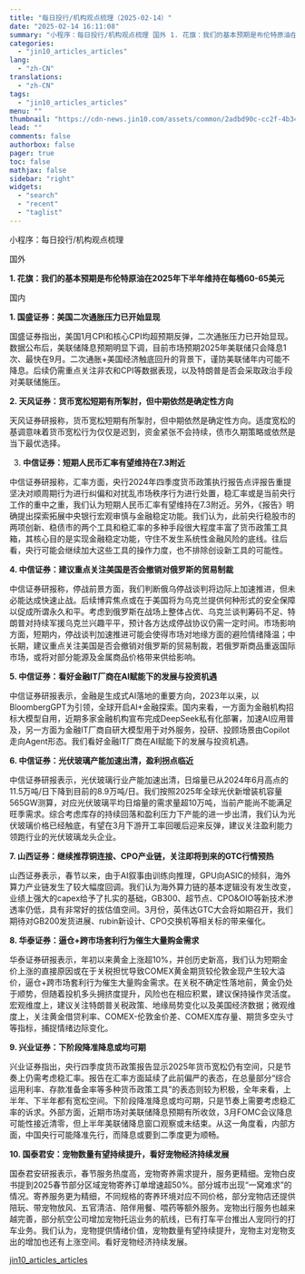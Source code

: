 ```yaml
---
title: "每日投行/机构观点梳理（2025-02-14）"
date: "2025-02-14 16:11:08"
summary: "小程序：每日投行/机构观点梳理 国外 1. 花旗：我们的基本预期是布伦特原油在2025年下半年维持在..."
categories:
  - "jin10_articles_articles"
lang:
  - "zh-CN"
translations:
  - "zh-CN"
tags:
  - "jin10_articles_articles"
menu: ""
thumbnail: "https://cdn-news.jin10.com/assets/common/2adbd90c-cc2f-4b34-b479-ea6ce931cb67.png/lite"
lead: ""
comments: false
authorbox: false
pager: true
toc: false
mathjax: false
sidebar: "right"
widgets:
  - "search"
  - "recent"
  - "taglist"
---
```


小程序：每日投行/机构观点梳理

国外

**1. 花旗：我们的基本预期是布伦特原油在2025年下半年维持在每桶60-65美元**

国内

**1. 国盛证券：美国二次通胀压力已开始显现**

国盛证券指出，美国1月CPI和核心CPI均超预期反弹，二次通胀压力已开始显现。数据公布后，美联储降息预期明显下调，目前市场预期2025年美联储只会降息1次、最快在9月。二次通胀+美国经济触底回升的背景下，谨防美联储年内可能不降息。后续仍需重点关注非农和CPI等数据表现，以及特朗普是否会采取政治手段对美联储施压。

**2. 天风证券：货币宽松短期有所掣肘，但中期依然是确定性方向**

天风证券研报称，货币宽松短期有所掣肘，但中期依然是确定性方向。适度宽松的基调意味着货币宽松行为仅仅是迟到，资金紧张不会持续，债市久期策略或依然是当下最优选择。

3. **中信证券：短期人民币汇率有望维持在7.3附近**

中信证券研报称，汇率方面，央行2024年四季度货币政策执行报告点评报告重提坚决对顺周期行为进行纠偏和对扰乱市场秩序行为进行处置，稳汇率或是当前央行工作的重中之重，我们认为短期人民币汇率有望维持在7.3附近。另外，《报告》明确提出探索拓展中央银行宏观审慎与金融稳定功能。我们认为，此前央行稳股市的两项创新、稳债市的两个工具和稳汇率的多种手段很大程度丰富了货币政策工具箱，其核心目的是实现金融稳定功能，守住不发生系统性金融风险的底线。往后看，央行可能会继续加大这些工具的操作力度，也不排除创设新工具的可能性。

**4. 中信证券：建议重点关注美国是否会撤销对俄罗斯的贸易制裁**

中信证券研报称，停战前景方面，我们判断俄乌停战谈判将边际上加速推进，但未必能达成快速止战。后续博弈焦点或在于美国将为乌克兰提供何种形式的安全保障以促成所谓永久和平。考虑到俄罗斯在战场上整体占优、乌克兰谈判筹码不足、特朗普对持续军援乌克兰兴趣平平，预计各方达成停战协议仍需一定时间。市场影响方面，短期内，停战谈判加速推进可能会使得市场对地缘方面的避险情绪降温；中长期，建议重点关注美国是否会撤销对俄罗斯的贸易制裁，若俄罗斯商品重返国际市场，或将对部分能源及金属商品价格带来供给影响。

**5. 中信证券：看好金融IT厂商在AI赋能下的发展与投资机遇**

中信证券研报表示，金融是生成式AI落地的重要方向，2023年以来，以BloombergGPT为引领，全球开启AI+金融探索。国内来看，一方面为金融机构招标大模型自用，近期多家金融机构宣布完成DeepSeek私有化部署，加速AI应用普及，另一方面为金融IT厂商自研大模型用于对外服务，投研、投顾场景由Copilot走向Agent形态。我们看好金融IT厂商在AI赋能下的发展与投资机遇。

**6. 中信证券：光伏玻璃产能加速出清，盈利拐点临近**

中信证券研报表示，光伏玻璃行业产能加速出清，日熔量已从2024年6月高点的11.5万吨/日下降到目前的8.9万吨/日。我们按照2025年全球光伏新增装机容量565GW测算，对应光伏玻璃平均日熔量的需求量超10万吨，当前产能尚不能满足旺季需求。综合考虑库存的持续回落和盈利压力下产能的进一步出清，我们认为光伏玻璃价格已经触底，有望在3月下游开工率回暖后迎来反弹，建议关注盈利能力领跑行业的光伏玻璃龙头企业。

**7. 山西证券：继续推荐铜连接、CPO产业链，关注即将到来的GTC行情预热**

山西证券表示，春节以来，由于AI叙事由训练向推理，GPU向ASIC的倾斜，海外算力产业链发生了较大幅度回调。我们认为海外算力链的基本逻辑没有发生改变，业绩上强大的capex给予了扎实的基础，GB300、超节点、CPO&OIO等新技术渗透率仍低，具有非常好的拔估值空间。3月份，英伟达GTC大会将如期召开，我们期待对GB200发货进展、rubin新设计、CPO交换机等相关标的带来催化。

**8. 华泰证券：逼仓+跨市场套利行为催生大量购金需求**

华泰证券研报表示，年初以来黄金上涨超10%，并创历史新高，我们认为短期金价上涨的直接原因或在于关税担忧导致COMEX黄金期货较伦敦金现产生较大溢价，逼仓+跨市场套利行为催生大量购金需求。在关税不确定性落地前，黄金仍处于顺势，但随着投机多头拥挤度提升，风险也在相应积累，建议保持操作灵活度。宏观维度上，建议关注特朗普关税政策、地缘局势变化以及美国经济数据；微观维度上，关注黄金借贷利率、COMEX-伦敦金价差、COMEX库存量、期货多空头寸等指标，捕捉情绪边际变化。

**9. 兴业证券：下阶段降准降息或均可期**

兴业证券指出，央行四季度货币政策报告显示2025年货币宽松仍有空间，只是节奏上仍需考虑稳汇率。报告在汇率方面延续了此前偏严的表态，在总量部分“综合运用利率、存款准备金率等多种货币政策工具”的表态则较为积极，全年来看，上半年、下半年都有宽松空间。下阶段降准降息或均可期，只是节奏上需要考虑稳汇率的诉求。外部方面，近期市场对美联储降息预期有所收敛，3月FOMC会议降息可能性接近清零，但上半年美联储降息窗口观察或未结束。从这一角度看，内部方面，中国央行可能降准先行，而降息或要到二季度更为顺畅。

**10. 国泰君安：宠物数量有望持续提升，看好宠物经济持续发展**

国泰君安研报表示，春节服务热度高，宠物寄养需求提升，服务更精细。宠物白皮书提到2025春节部分区域宠物寄养订单增速超50%。部分城市出现“一窝难求”的情况。寄养服务更为精细，不同规格的寄养环境对应不同价格，部分宠物店还提供陪玩、带宠物放风、五官清洁、陪伴用餐、喂药等额外服务。宠物出行服务也越来越完善，部分航空公司增加宠物托运业务的航线，已有打车平台推出人宠同行的打车业务。我们认为，宠物提供情绪价值，宠物数量有望持续提升，宠物主对宠物支出的增加也还有上涨空间。看好宠物经济持续发展。

[jin10_articles_articles](https://xnews.jin10.com/details/163269)
